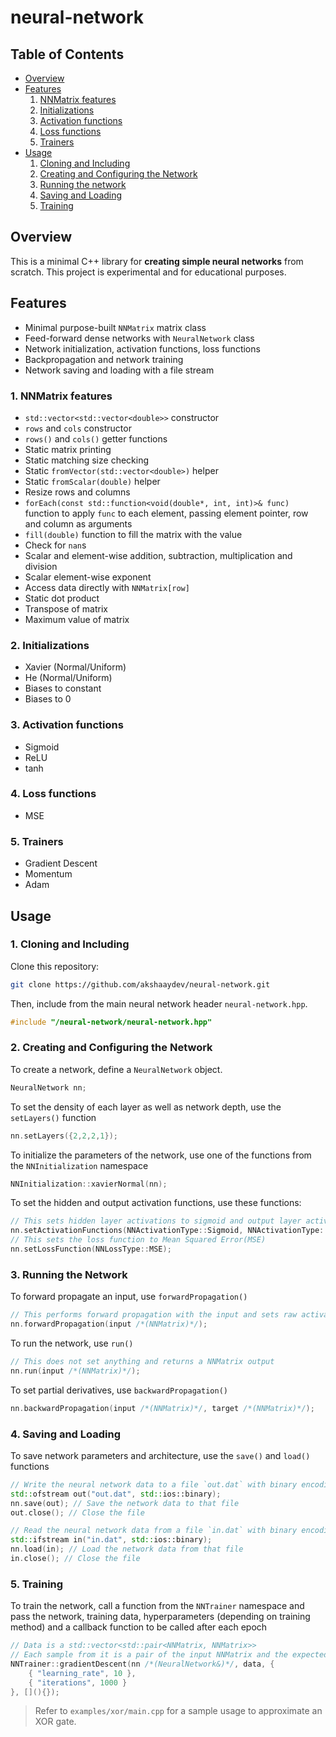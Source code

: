 # neural-network

## Table of Contents

- [Overview](#overview)
- [Features](#features)
  1. [NNMatrix features](#1-nnmatrix-features)
  2. [Initializations](#2-initializations)
  3. [Activation functions](#3-activation-functions)
  4. [Loss functions](#4-loss-functions)
  5. [Trainers](#5-trainers)
- [Usage](#usage)
  1. [Cloning and Including](#1-cloning-and-including)
  2. [Creating and Configuring the Network](#2-creating-and-configuring-the-network)
  3. [Running the network](#3-running-the-network)
  4. [Saving and Loading](#4-saving-and-loading)
  5. [Training](#5-training)

## Overview

This is a minimal C++ library for **creating simple neural networks** from scratch.
This project is experimental and for educational purposes.

## Features

- Minimal purpose-built `NNMatrix` matrix class
- Feed-forward dense networks with `NeuralNetwork` class
- Network initialization, activation functions, loss functions
- Backpropagation and network training
- Network saving and loading with a file stream

### 1. NNMatrix features

- `std::vector<std::vector<double>>` constructor
- `rows` and `cols` constructor
- `rows()` and `cols()` getter functions
- Static matrix printing
- Static matching size checking
- Static `fromVector(std::vector<double>)` helper
- Static `fromScalar(double)` helper
- Resize rows and columns
- `forEach(const std::function<void(double*, int, int)>& func)` function to apply `func` to each element, passing element pointer, row and column as arguments
- `fill(double)` function to fill the matrix with the value
- Check for `nan`s
- Scalar and element-wise addition, subtraction, multiplication and division
- Scalar element-wise exponent
- Access data directly with `NNMatrix[row]`
- Static dot product
- Transpose of matrix
- Maximum value of matrix

### 2. Initializations

- Xavier (Normal/Uniform)
- He (Normal/Uniform)
- Biases to constant
- Biases to 0

### 3. Activation functions

- Sigmoid
- ReLU
- tanh

### 4. Loss functions

- MSE

### 5. Trainers

- Gradient Descent
- Momentum
- Adam

## Usage

### 1. Cloning and Including

Clone this repository:

```bash
git clone https://github.com/akshaaydev/neural-network.git
```

Then, include from the main neural network header `neural-network.hpp`.

```c++
#include "/neural-network/neural-network.hpp"
```

### 2. Creating and Configuring the Network

To create a network, define a `NeuralNetwork` object.

```c++
NeuralNetwork nn;
```

To set the density of each layer as well as network depth, use the `setLayers()` function

```c++
nn.setLayers({2,2,2,1});
```

To initialize the parameters of the network, use one of the functions from the `NNInitialization` namespace

```c++
NNInitialization::xavierNormal(nn);
```

To set the hidden and output activation functions, use these functions:

```c++
// This sets hidden layer activations to sigmoid and output layer activations to sigmoid
nn.setActivationFunctions(NNActivationType::Sigmoid, NNActivationType::Sigmoid);
// This sets the loss function to Mean Squared Error(MSE)
nn.setLossFunction(NNLossType::MSE);
```

### 3. Running the Network

To forward propagate an input, use `forwardPropagation()`

```c++
// This performs forward propagation with the input and sets raw activations and activations
nn.forwardPropagation(input /*(NNMatrix)*/);
```

To run the network, use `run()`

```c++
// This does not set anything and returns a NNMatrix output
nn.run(input /*(NNMatrix)*/);
```

To set partial derivatives, use `backwardPropagation()`

```c++
nn.backwardPropagation(input /*(NNMatrix)*/, target /*(NNMatrix)*/);
```

### 4. Saving and Loading

To save network parameters and architecture, use the `save()` and `load()` functions

```c++
// Write the neural network data to a file `out.dat` with binary encoding
std::ofstream out("out.dat", std::ios::binary);
nn.save(out); // Save the network data to that file
out.close(); // Close the file
```

```c++
// Read the neural network data from a file `in.dat` with binary encoding
std::ifstream in("in.dat", std::ios::binary);
nn.load(in); // Load the network data from that file
in.close(); // Close the file
```

### 5. Training

To train the network, call a function from the `NNTrainer` namespace and pass the network, training data, hyperparameters (depending on training method) and a callback function to be called after each epoch

```c++
// Data is a std::vector<std::pair<NNMatrix, NNMatrix>>
// Each sample from it is a pair of the input NNMatrix and the expected output NNMatrix
NNTrainer::gradientDescent(nn /*(NeuralNetwork&)*/, data, {
    { "learning_rate", 10 },
    { "iterations", 1000 }
}, [](){});
```

> Refer to `examples/xor/main.cpp` for a sample usage to approximate an XOR gate.
